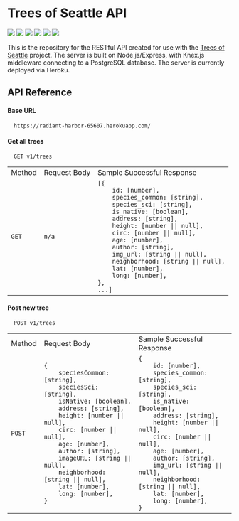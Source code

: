 # Trees of Seattle API

<p align="left">
  <img src="https://img.shields.io/badge/JavaScript-F7DF1E?style=for-the-badge&logo=javascript&logoColor=black" />
  <img src="https://img.shields.io/badge/Node.js-43853D?style=for-the-badge&logo=node.js&logoColor=white" />
  <img src="https://img.shields.io/badge/Express.js-404D59?style=for-the-badge&logo=express" />
  <img src="https://img.shields.io/badge/Knex.js-E34F26?style=for-the-badge" />
  <img src="https://img.shields.io/badge/PostgreSQL-316192?style=for-the-badge&logo=postgresql&logoColor=white" />
  <img src="https://img.shields.io/badge/Heroku-430098?style=for-the-badge&logo=heroku&logoColor=white" />
</p>

This is the repository for the RESTful API created for use with the [Trees of Seattle](https://github.com/sam-rice/trees-of-seattle) project. The server is built on Node.js/Express, with Knex.js middleware connecting to a PostgreSQL database. The server is currently deployed via Heroku.

## API Reference

#### Base URL

```http
  https://radiant-harbor-65607.herokuapp.com/
```

#### Get all trees

```http
  GET v1/trees
```
<table>
  <tbody>
    <tr>
      <td>Method</td><td>Request Body</td><td>Sample Successful Response</td>
    </tr>
    <tr>
      <td><code>GET</code></td>
      <td><code>n/a</code></td>
      <td>
<code>[{ 
    id: [number],
    species_common: [string], 
    species_sci: [string],
    is_native: [boolean],
    address: [string], 
    height: [number || null], 
    circ: [number || null],
    age: [number], 
    author: [string],
    img_url: [string || null],
    neighborhood: [string || null],
    lat: [number],
    long: [number],
},
...]</code>
      </td>
    </tr>
  </tbody>
</table>

#### Post new tree

```http
  POST v1/trees
```

<table>
  <tbody>
    <tr>
      <td>Method</td><td>Request Body</td><td>Sample Successful Response</td>
    </tr>
    <tr>
      <td><code>POST</code></td>
      <td>
<code>{ 
    speciesCommon: [string], 
    speciesSci: [string],
    isNative: [boolean],
    address: [string], 
    height: [number || null], 
    circ: [number || null],
    age: [number], 
    author: [string],
    imageURL: [string || null],
    neighborhood: [string || null],
    lat: [number],
    long: [number],
}</code>
      </td>
      <td>
<code>{ 
    id: [number],
    species_common: [string], 
    species_sci: [string],
    is_native: [boolean],
    address: [string], 
    height: [number || null], 
    circ: [number || null],
    age: [number], 
    author: [string],
    img_url: [string || null],
    neighborhood: [string || null],
    lat: [number],
    long: [number],
}</code>
      </td>
    </tr>
  </tbody>
</table>

